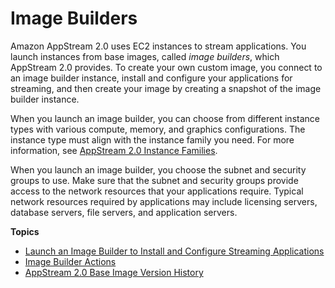 # Image Builders<a name="managing-image-builders"></a>

Amazon AppStream 2\.0 uses EC2 instances to stream applications\. You launch instances from base images, called *image builders*, which AppStream 2\.0 provides\. To create your own custom image, you connect to an image builder instance, install and configure your applications for streaming, and then create your image by creating a snapshot of the image builder instance\.

When you launch an image builder, you can choose from different instance types with various compute, memory, and graphics configurations\. The instance type must align with the instance family you need\. For more information, see [AppStream 2\.0 Instance Families](instance-types.md)\.

When you launch an image builder, you choose the subnet and security groups to use\. Make sure that the subnet and security groups provide access to the network resources that your applications require\. Typical network resources required by applications may include licensing servers, database servers, file servers, and application servers\.

**Topics**
+ [Launch an Image Builder to Install and Configure Streaming Applications](tutorial-image-builder-create.md)
+ [Image Builder Actions](managing-image-builders-actions.md)
+ [AppStream 2\.0 Base Image Version History](base-image-version-history.md)